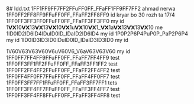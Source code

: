 8# Idd.txt
1FF1FF9FF7FF2FFuFF0FF_FFaFF1FF9FF7FF2  ahmad nerwa
1FF0FF2FF8FF9FFuFF0FF_FFaFF2FF8FF9 id kryar bo 30 rozh ta 17/4
1FF0FF3FF3FF0FFuFF0FF_FFaFF3FF3FF0 my id
1𝗩𝗫10𝗩𝗫13𝗩𝗫13𝗩𝗫10𝗩𝗫1u𝗩𝗫10𝗩𝗫1_𝗩𝗫1a𝗩𝗫13𝗩𝗫13𝗩𝗫10  me
1ID0ID2ID6ID4IDuID0ID_IDaID2ID6ID4 my id
1P0P2P6P4PuP0P_PaP2P6P4 my id
1ID0ID3ID3ID0IDuID0ID_IDaID3ID3ID0  my id


1V60V63V63V60V6uV60V6_V6aV63V63V60 my id
1FF0FF7FF4FF9FFuFF0FF_FFaFF7FF4FF9 test
1FF0FF3FF1FF2FFuFF0FF_FFaFF3FF1FF2 test
1FF0FF2FF4FF2FFuFF0FF_FFaFF2FF4FF2 test
1FF0FF4FF0FF7FFuFF0FF_FFaFF4FF0FF7 test
1FF0FF3FF7FF1FFuFF0FF_FFaFF3FF7FF1 tets
1FF0FF3FF4FF7FFuFF0FF_FFaFF3FF4FF7 test
1FF0FF3FF4FF8FFuFF0FF_FFaFF3FF4FF8 test
